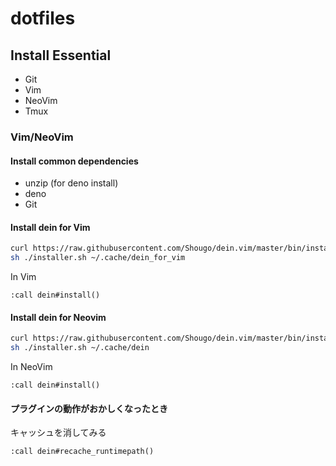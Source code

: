 # dotfiles

## Install Essential

- Git
- Vim
- NeoVim
- Tmux

### Vim/NeoVim

#### Install common dependencies

- unzip (for deno install)
- deno
- Git

#### Install dein for Vim

```bash
curl https://raw.githubusercontent.com/Shougo/dein.vim/master/bin/installer.sh > installer.sh
sh ./installer.sh ~/.cache/dein_for_vim
```

In Vim

```
:call dein#install()
```

#### Install dein for Neovim

```bash
curl https://raw.githubusercontent.com/Shougo/dein.vim/master/bin/installer.sh > installer.sh
sh ./installer.sh ~/.cache/dein
```

In NeoVim

```
:call dein#install()
```

#### プラグインの動作がおかしくなったとき
キャッシュを消してみる
```
:call dein#recache_runtimepath()
```
